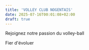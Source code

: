```yaml
---
title: 'VOLLEY CLUB NOGENTAIS'
date: 2025-07-16T00:01:08+02:00
draft: true
---
```


Rejoignez notre passion du volley-ball

Fier d'évoluer
